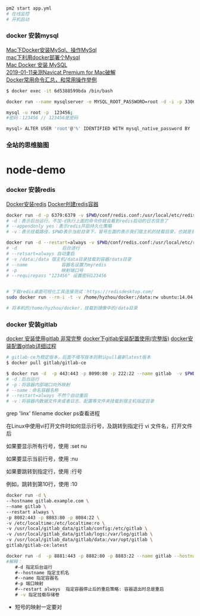 <!--
 * @Name: name
 * @Description: description
 * @Author: cupid(cupid@163.com)
 * @LastEditors  : cupid
 * @LastEditTime : 2020-01-13 11:53:09
 * @LastEditContent: 
 -->
###
```bash
pm2 start app.yml
# 在线监控
# 开机启动
```                

### docker 安装mysql
[Mac下Docker安装MySql、操作MySql](https://www.jianshu.com/p/d211fec2f34a)  
[mac下利用docker部署个Mysql](https://www.jianshu.com/p/83ecd99cf3eb)  
[Mac Docker 安装 MySQL](https://www.kefaming.com/9910.html)  
[2019-01-11亲测Navicat Premium for Mac破解](https://www.jianshu.com/p/4e93b48f9f63)  
[Docker常用命令汇总，和常用操作举例](https://www.cnblogs.com/cblogs/p/dockerCommand.html)

```bash
$ docker exec -it 6d5388599bda /bin/bash

docker run --name mysqlserver -e MYSQL_ROOT_PASSWORD=root -d -i -p 3306:3306  mysql/mysql-server

mysql -u root -p  123456;
#密码：123456 // 123456是密码

mysql> ALTER USER 'root'@'%' IDENTIFIED WITH mysql_native_password BY '123456
```

### 全站的思维脑图
# node-demo


### docker 安装redis
[Docker安装redis](https://www.jianshu.com/p/2f95680f21c5)
[Docker创建redis容器](https://www.cnblogs.com/yanghe123/p/10960535.html)

```bash
docker run -d -p 6379:6379 -v $PWD/conf/redis.conf:/usr/local/etc/redis/redis.conf -v $PWD/data:/data --name myredis docker.io/redis redis-server /usr/local/etc/redis/redis.conf --appendonly yes
# -d：表示后台运行，不加-d执行上面的命令你就会看到redis启动的日志信息了
# --appendonly yes：表示redis开启持久化策略
# -v：表示挂载路径，$PWD表示当前目录下，冒号左面的表示我们宿主机的挂载目录，也就是我们虚拟机所在的文件路径，冒号右边则表是的是redis容器在容器内部的路径，上面的命令我分别挂载了redis.conf(redis的配置文件)，如需使用配置文件的方式启动redis，这里则需要加上，还有redis存放数据所在的目录

docker run -d --restart=always -v $PWD/conf/redis.conf:/usr/local/etc/redis/redis.conf -v $PWD/data:/data --name myredis -p 6379:6379 --requirepass "123456" redis 
# -d 　　　　　　　　　 后台进行
# --retsart=always 自动重启
# -v /data:/data 宿主机/data目录挂载到容器/data目录
# --name　　　　　　　 容器名设置为myredis
# -p　　　　　　　　　　映射端口号
# --requirepass "123456" 设置密码123456


# 下载redis桌面可视化工具连接测试：https://redisdesktop.com/
sudo docker run --rm-i -t -v /home/hyzhou/docker:/data:rw ubuntu:14.04 /bin/bash

# 将本机的/home/hyzhou/docker，挂载到镜像中的/data目录
```
### docker 安装gitlab
[docker 安装使用gitlab  非常完整](https://www.cnblogs.com/shijunjie/p/10488859.html)
[docker下gitlab安装配置使用(完整版)](https://www.jianshu.com/p/080a962c35b6)
[docker安装配置gitlab详细过程](https://www.cnblogs.com/zuxing/articles/9329152.html)
```bash
# gitlab-ce为稳定版本，后面不填写版本则默认pull最新latest版本
$ docker pull gitlab/gitlab-ce

$ docker run -d  -p 443:443 -p 8090:80 -p 222:22 --name gitlab  -v $PWD/gitlab/config:/etc/gitlab -v $PWD/gitlab/logs:/var/log/gitlab -v $PWD/gitlab/data:/var/opt/gitlab gitlab/gitlab-ce
# -d：后台运行
# -p：将容器内部端口向外映射
# --name：命名容器名称
# --restart=always 不然个自动重启
# -v：将容器内数据文件夹或者日志、配置等文件夹挂载到宿主机指定目录
```
grep 'linx' filename
docker ps查看进程

在Linux中使用vi打开文件时如何显示行号，及跳转到指定行
vi 文件名，打开文件后

如果要显示所有行号，使用 :set nu

如果要显示当前行号，使用 :nu

如果要跳转到指定行，使用 :行号

例如，跳转到第10行，使用 :10

```bash
docker run -d \
--hostname gitlab.example.com \
--name gitlab \
--restart always \
-p 8082:443 -p 8083:80 -p 8084:22 \
-v /etc/localtime:/etc/localtime:ro \
-v /usr/local/gitlab_data/gitlab/config:/etc/gitlab \
-v /usr/local/gitlab_data/gitlab/logs:/var/log/gitlab \
-v /usr/local/gitlab_data/gitlab/data:/var/opt/gitlab \
gitlab/gitlab-ce:latest

docker run -d  -p 8881:443 -p 8882:80 -p 8883:22 --name gitlab --hostname 192.168.0.101  -v $PWD/gitlab/config:/etc/gitlab -v $PWD/gitlab/logs:/var/log/gitlab -v $PWD/gitlab/data:/var/opt/gitlab gitlab/gitlab-ce
#解释：
　　#-d 指定后台运行
　　#--hostname 指定主机名
　　#--name 指定容器名
　　#-p 端口映射
　　#--restart always  指定容器停止后的重启策略: 容器退出时总是重启
　　# -v 指定挂载存储卷
```
 - 短号的映射一定要对 